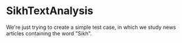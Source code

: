 # SikhTextAnalysis

We're just trying to create a simple test case, in which we study news articles containing the word "Sikh".
